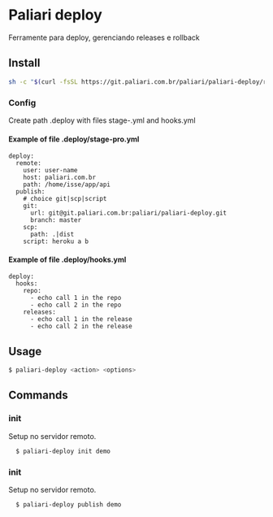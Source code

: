 # Paliari deploy

Ferramente para deploy, gerenciando releases e rollback

## Install

```bash
sh -c "$(curl -fsSL https://git.paliari.com.br/paliari/paliari-deploy/raw/master/install.sh)"
```

### Config

Create path .deploy with files stage-<stage>.yml and hooks.yml

#### Example of file .deploy/stage-pro.yml

```hml
deploy:
  remote:
    user: user-name
    host: paliari.com.br
    path: /home/isse/app/api
  publish:
    # choice git|scp|script
    git:
      url: git@git.paliari.com.br:paliari/paliari-deploy.git
      branch: master
    scp:
      path: .|dist
    script: heroku a b

```

#### Example of file .deploy/hooks.yml

```hml
deploy:
  hooks:
    repo:
      - echo call 1 in the repo
      - echo call 2 in the repo
    releases:
      - echo call 1 in the release
      - echo call 2 in the release

```

## Usage

```bash
$ paliari-deploy <action> <options>
```

## Commands

### init

Setup no servidor remoto.

```bash
  $ paliari-deploy init demo
```

### init

Setup no servidor remoto.

```bash
  $ paliari-deploy publish demo
```
